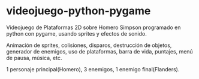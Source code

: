 # videojuego-python-pygame

Videojuego de Plataformas 2D sobre Homero Simpson programado en python con pygame, usando sprites y efectos de sonido.

Animación de sprites, colisiones, disparos, destrucción de objetos, generador de enemigos, uso de plataformas, barra de vida, puntajes, menú de pausa, música, etc.

1 personaje principal(Homero), 3 enemigos, 1 enemigo final(Flanders).
